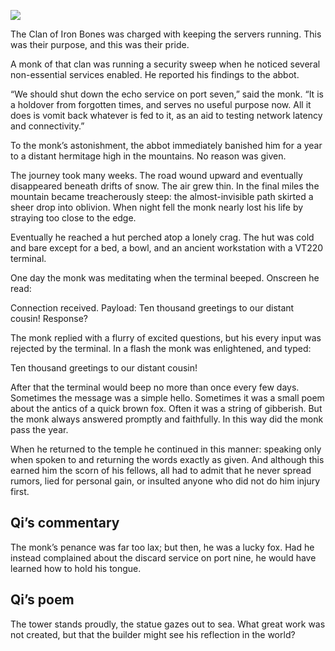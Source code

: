 ![](/pages/case-28/echo.png)

The Clan of Iron Bones was charged with keeping the servers
running.  This was their purpose, and this was their pride.

A monk of that clan was running a security sweep when he
noticed several non-essential services enabled.  He reported
his findings to the abbot.

“We should shut down the echo service on port seven,” said
the monk.  “It is a holdover from forgotten times, and
serves no useful purpose now.  All it does is vomit back
whatever is fed to it, as an aid to testing network latency
and connectivity.”

To the monk’s astonishment, the abbot immediately banished
him for a year to a distant hermitage high in the mountains.
No reason was given.

The journey took many weeks.  The road wound upward and
eventually disappeared beneath drifts of snow.  The air grew
thin.  In the final miles the mountain became treacherously
steep: the almost-invisible path skirted a sheer drop into
oblivion.  When night fell the monk nearly lost his life by
straying too close to the edge.

Eventually he reached a hut perched atop a lonely crag.
The hut was cold and bare except for a bed, a bowl, and
an ancient workstation with a VT220 terminal.

One day the monk was meditating when the terminal beeped.
Onscreen he read:

    
  Connection received. Payload:
  Ten thousand greetings to our distant cousin!
  Response?


The monk replied with a flurry of excited questions,
but his every input was rejected by the terminal.
In a flash the monk was enlightened, and typed:

    
  Ten thousand greetings to our distant cousin!


After that the terminal would beep no more than once every
few days.  Sometimes the message was a simple hello.
Sometimes it was a small poem about the antics of a quick
brown fox.  Often it was a string of gibberish.  But the
monk always answered promptly and faithfully.
In this way did the monk pass the year.

When he returned to the temple he continued in this manner:
speaking only when spoken to and returning the words exactly
as given.  And although this earned him the scorn of his
fellows, all had to admit that he never spread rumors,
lied for personal gain, or insulted anyone who did not
do him injury first.

## Qi’s commentary

The monk’s penance was far too lax; but then, he was a
lucky fox.  Had he instead complained about the discard
service on port nine, he would have learned how to hold his
tongue.

## Qi’s poem

The tower stands proudly, 
the statue gazes out to sea. 
What great work was not created, 
but that the builder might see his reflection in the world?
